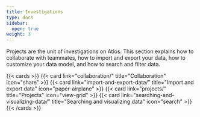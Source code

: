 ```yaml
---
title: Investigations
type: docs
sidebar:
  open: true
weight: 3
---
```


Projects are the unit of investigations on Atlos. This section explains how to collaborate with teammates, how to import and export your data, how to customize your data model, and how to search and filter data.

{{< cards >}} 
{{< card link="collaboration/" title="Collaboration" icon="share" >}} 
{{< card link="import-and-export-data/" title="Import and export data" icon="paper-airplane" >}} 
{{< card link="projects/" title="Projects" icon="view-grid" >}} 
{{< card link="searching-and-visualizing-data/" title="Searching and visualizing data" icon="search" >}} 
{{< /cards >}}